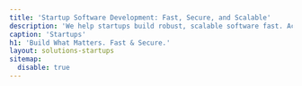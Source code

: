 ```yaml
---
title: 'Startup Software Development: Fast, Secure, and Scalable'
description: 'We help startups build robust, scalable software fast. Achieve cost savings, secure systems, and investor-ready technology with our expert team.'
caption: 'Startups'
h1: 'Build What Matters. Fast & Secure.'
layout: solutions-startups
sitemap:
  disable: true
---
```

